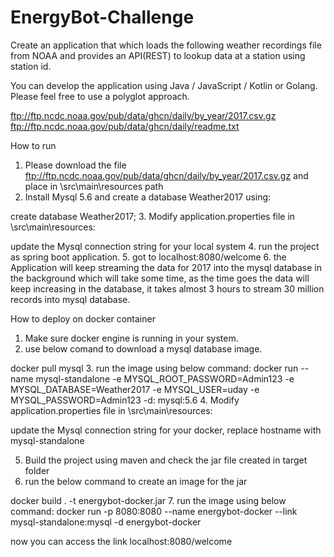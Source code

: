 # EnergyBot-Challenge

Create an application that which loads the following weather recordings file from NOAA and provides an API(REST) to lookup data at a station using station id.

You can develop the application using Java / JavaScript / Kotlin or Golang. Please feel free to use a polyglot approach.
 
ftp://ftp.ncdc.noaa.gov/pub/data/ghcn/daily/by_year/2017.csv.gz
ftp://ftp.ncdc.noaa.gov/pub/data/ghcn/daily/readme.txt

How to run

1. Please download the file ftp://ftp.ncdc.noaa.gov/pub/data/ghcn/daily/by_year/2017.csv.gz and place in \src\main\resources path
2. Install Mysql 5.6 and create a database Weather2017 using:

create database Weather2017;
3. Modify application.properties file in \src\main\resources:

update the Mysql connection string for your local system
4. run the project as spring boot application.
5. got to localhost:8080/welcome 
6. the Application will keep streaming the data for 2017 into the mysql database in the background which will take some time, as the time goes the data will keep increasing in the database, it takes almost 3 hours to stream 30 million records into mysql database.

How to deploy on docker container

1. Make sure docker engine is running in your system.
2. use below comand to download a mysql database image.

docker pull mysql
3. run the image using below command:
docker run --name mysql-standalone -e MYSQL_ROOT_PASSWORD=Admin123 -e MYSQL_DATABASE=Weather2017 -e MYSQL_USER=uday -e MYSQL_PASSWORD=Admin123 -d: mysql:5.6
4. Modify application.properties file in \src\main\resources:

update the Mysql connection string for your docker, replace hostname with mysql-standalone

5. Build the project using maven and check the jar file created in target folder
6. run the below command to create an image for the jar

docker build . -t energybot-docker.jar
7. run the image using below command:
docker run -p 8080:8080 --name energybot-docker --link mysql-standalone:mysql -d energybot-docker

now you can access the link localhost:8080/welcome
